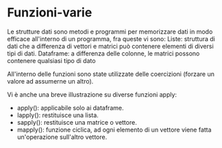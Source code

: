 # Funzioni-varie

Le strutture dati sono metodi e programmi per memorizzare dati in modo efficace all'interno di un programma, fra queste vi sono:
Liste: struttura di dati che a differenza di vettori e matrici può contenere elementi di diversi tipi di dati.
Dataframe: a differenza delle colonne, le matrici possono contenere qualsiasi tipo di dato

All'interno delle funzioni sono state utilizzate delle coercizioni (forzare un valore ad assumerne un altro).

Vi è anche una breve illustrazione su diverse funzioni apply:

- apply(): applicabile solo ai dataframe. 
- lapply(): restituisce una lista.
- sapply(): restituisce una matrice o vettore.
- mapply(): funzione ciclica, ad ogni elemento di un vettore viene fatta un'operazione sull'altro vettore.
